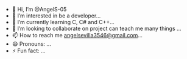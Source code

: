 - 👋 Hi, I’m @AngelS-05
- 👀 I’m interested in be a developer...
- 🌱 I’m currently learning C, C# and C++...
- 💞️ I’m looking to collaborate on project can teach me many things ...
- 📫 How to reach me angelsevilla3546@gmail.com...
- 😄 Pronouns: ...
- ⚡ Fun fact: ...

<!---
AngelS-05/AngelS-05 is a ✨ special ✨ repository because its `README.md` (this file) appears on your GitHub profile.
You can click the Preview link to take a look at your changes.
--->
